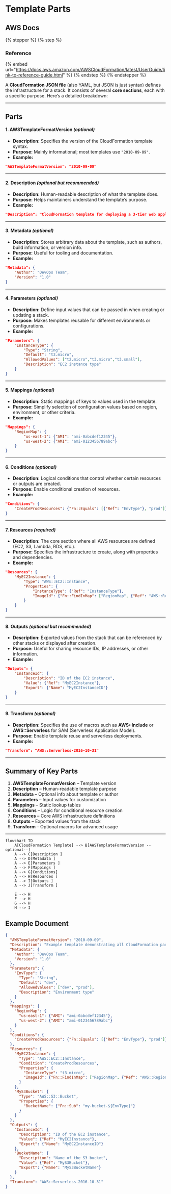 # Template Parts

## AWS Docs

{% stepper %}
{% step %}
### Reference

{% embed url="https://docs.aws.amazon.com/AWSCloudFormation/latest/UserGuide/link-to-reference-guide.html" %}
{% endstep %}
{% endstepper %}

A **CloudFormation JSON file** (also YAML, but JSON is just syntax) defines the infrastructure for a stack. It consists of several **core sections**, each with a specific purpose. Here’s a detailed breakdown:

***

## Parts

#### 1. **AWSTemplateFormatVersion** _(optional)_

* **Description:** Specifies the version of the CloudFormation template syntax.
* **Purpose:** Mainly informational; most templates use `"2010-09-09"`.
* **Example:**

```json
"AWSTemplateFormatVersion": "2010-09-09"
```

***

#### 2. **Description** _(optional but recommended)_

* **Description:** Human-readable description of what the template does.
* **Purpose:** Helps maintainers understand the template’s purpose.
* **Example:**

```json
"Description": "CloudFormation template for deploying a 3-tier web application."
```

***

#### 3. **Metadata** _(optional)_

* **Description:** Stores arbitrary data about the template, such as authors, build information, or version info.
* **Purpose:** Useful for tooling and documentation.
* **Example:**

```json
"Metadata": {
    "Author": "DevOps Team",
    "Version": "1.0"
}
```

***

#### 4. **Parameters** _(optional)_

* **Description:** Define input values that can be passed in when creating or updating a stack.
* **Purpose:** Makes templates reusable for different environments or configurations.
* **Example:**

```json
"Parameters": {
    "InstanceType": {
        "Type": "String",
        "Default": "t3.micro",
        "AllowedValues": ["t2.micro","t3.micro","t3.small"],
        "Description": "EC2 instance type"
    }
}
```

***

#### 5. **Mappings** _(optional)_

* **Description:** Static mappings of keys to values used in the template.
* **Purpose:** Simplify selection of configuration values based on region, environment, or other criteria.
* **Example:**

```json
"Mappings": {
    "RegionMap": {
        "us-east-1": {"AMI": "ami-0abcdef12345"},
        "us-west-2": {"AMI": "ami-0123456789abc"}
    }
}
```

***

#### 6. **Conditions** _(optional)_

* **Description:** Logical conditions that control whether certain resources or outputs are created.
* **Purpose:** Enable conditional creation of resources.
* **Example:**

```json
"Conditions": {
    "CreateProdResources": {"Fn::Equals": [{"Ref": "EnvType"}, "prod"]}
}
```

***

#### 7. **Resources** _(required)_

* **Description:** The core section where all AWS resources are defined (EC2, S3, Lambda, RDS, etc.).
* **Purpose:** Specifies the infrastructure to create, along with properties and dependencies.
* **Example:**

```json
"Resources": {
    "MyEC2Instance": {
        "Type": "AWS::EC2::Instance",
        "Properties": {
            "InstanceType": {"Ref": "InstanceType"},
            "ImageId": {"Fn::FindInMap": ["RegionMap", {"Ref": "AWS::Region"}, "AMI"]}
        }
    }
}
```

***

#### 8. **Outputs** _(optional but recommended)_

* **Description:** Exported values from the stack that can be referenced by other stacks or displayed after creation.
* **Purpose:** Useful for sharing resource IDs, IP addresses, or other information.
* **Example:**

```json
"Outputs": {
    "InstanceId": {
        "Description": "ID of the EC2 instance",
        "Value": {"Ref": "MyEC2Instance"},
        "Export": {"Name": "MyEC2InstanceID"}
    }
}
```

***

#### 9. **Transform** _(optional)_

* **Description:** Specifies the use of macros such as **AWS::Include** or **AWS::Serverless** for SAM (Serverless Application Model).
* **Purpose:** Enable template reuse and serverless deployments.
* **Example:**

```json
"Transform": "AWS::Serverless-2016-10-31"
```

***

## Summary of Key Parts

1. **AWSTemplateFormatVersion** – Template version
2. **Description** – Human-readable template purpose
3. **Metadata** – Optional info about template or author
4. **Parameters** – Input values for customization
5. **Mappings** – Static lookup tables
6. **Conditions** – Logic for conditional resource creation
7. **Resources** – Core AWS infrastructure definitions
8. **Outputs** – Exported values from the stack
9. **Transform** – Optional macros for advanced usage

***

```mermaid
flowchart TD
    A[CloudFormation Template] --> B[AWSTemplateFormatVersion --optional--]
    A --> C[Description ]
    A --> D[Metadata ]
    A --> E[Parameters ]
    A --> F[Mappings ]
    A --> G[Conditions]
    A --> H[Resources ]
    A --> I[Outputs ]
    A --> J[Transform ]

    E --> H
    F --> H
    G --> H
    H --> I

```

## Example Document

```json
{
  "AWSTemplateFormatVersion": "2010-09-09",
  "Description": "Example template demonstrating all CloudFormation parts",
  "Metadata": {
    "Author": "DevOps Team",
    "Version": "1.0"
  },
  "Parameters": {
    "EnvType": {
      "Type": "String",
      "Default": "dev",
      "AllowedValues": ["dev", "prod"],
      "Description": "Environment type"
    }
  },
  "Mappings": {
    "RegionMap": {
      "us-east-1": {"AMI": "ami-0abcdef12345"},
      "us-west-2": {"AMI": "ami-0123456789abc"}
    }
  },
  "Conditions": {
    "CreateProdResources": {"Fn::Equals": [{"Ref": "EnvType"}, "prod"]}
  },
  "Resources": {
    "MyEC2Instance": {
      "Type": "AWS::EC2::Instance",
      "Condition": "CreateProdResources",
      "Properties": {
        "InstanceType": "t3.micro",
        "ImageId": {"Fn::FindInMap": ["RegionMap", {"Ref": "AWS::Region"}, "AMI"]}
      }
    },
    "MyS3Bucket": {
      "Type": "AWS::S3::Bucket",
      "Properties": {
        "BucketName": {"Fn::Sub": "my-bucket-${EnvType}"}
      }
    }
  },
  "Outputs": {
    "InstanceId": {
      "Description": "ID of the EC2 instance",
      "Value": {"Ref": "MyEC2Instance"},
      "Export": {"Name": "MyEC2InstanceID"}
    },
    "BucketName": {
      "Description": "Name of the S3 bucket",
      "Value": {"Ref": "MyS3Bucket"},
      "Export": {"Name": "MyS3BucketName"}
    }
  },
  "Transform": "AWS::Serverless-2016-10-31"
}

```
